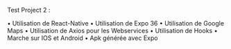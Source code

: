 Test Project 2 :

• Utilisation de React-Native 
• Utilisation de Expo 36
• Utilisation de Google Maps 
• Utilisation de Axios pour les Webservices
• Utilisation de Hooks
• Marche sur IOS et Android
• Apk générée avec Expo

